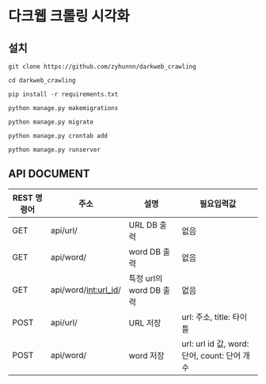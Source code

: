 # 다크웹 크롤링 시각화

## 설치
```
git clone https://github.com/zyhunnn/darkweb_crawling

cd darkweb_crawling

pip install -r requirements.txt

python manage.py makemigrations

python manage.py migrate

python manage.py crontab add

python manage.py runserver
```

## API DOCUMENT

|REST 명령어|주소|설명|필요입력값|
|----------|---|---|------------|
|GET|api/url/|URL DB 출력|없음|
|GET|api/word/|word DB 출력|없음|
|GET|api/word/<int:url_id>/|특정 url의 word DB 출력|없음|
|POST|api/url/|URL 저장|url: 주소, title: 타이틀|
|POST|api/word/|word 저장|url: url id 값, word: 단어, count: 단어 개수|
